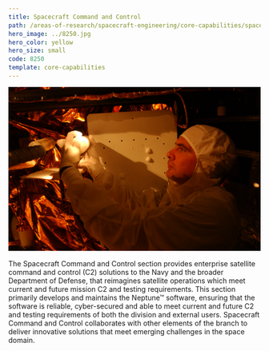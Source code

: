 ```yaml
---
title: Spacecraft Command and Control
path: /areas-of-research/spacecraft-engineering/core-capabilities/spacecraft-command-control
hero_image: ../8250.jpg
hero_color: yellow
hero_size: small
code: 8250
template: core-capabilities
---
```

![Team member works on a satellite](8253.jpg)

The Spacecraft Command and Control section provides enterprise satellite command and control (C2) solutions to the Navy and the broader Department of Defense, that reimagines satellite operations which meet current and future mission C2 and testing requirements. This section primarily develops and maintains the Neptune™ software, ensuring that the software is reliable, cyber-secured and able to meet current and future C2 and testing requirements of both the division and external users. Spacecraft Command and Control collaborates with other elements of the branch to deliver innovative solutions that meet emerging challenges in the space domain.